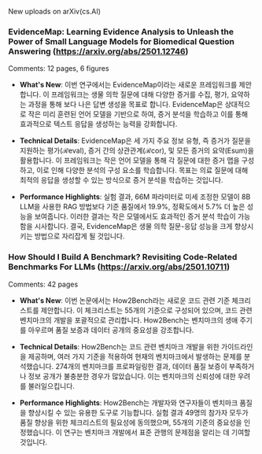 New uploads on arXiv(cs.AI)

### EvidenceMap: Learning Evidence Analysis to Unleash the Power of Small Language Models for Biomedical Question Answering (https://arxiv.org/abs/2501.12746)
Comments:
          12 pages, 6 figures

- **What's New**: 이번 연구에서는 EvidenceMap이라는 새로운 프레임워크를 제안합니다. 이 프레임워크는 생물 의학 질문에 대해 다양한 증거를 수집, 평가, 요약하는 과정을 통해 보다 나은 답변 생성을 목표로 합니다. EvidenceMap은 상대적으로 작은 미리 훈련된 언어 모델을 기반으로 하여, 증거 분석을 학습하고 이를 통해 효과적으로 텍스트 응답을 생성하는 능력을 강화합니다.

- **Technical Details**: EvidenceMap은 세 가지 주요 정보 유형, 즉 증거가 질문을 지원하는 평가(ℛe⁢v⁢a⁢l), 증거 간의 상관관계(ℛc⁢o⁢r), 및 모든 증거의 요약(Es⁢u⁢m)을 활용합니다. 이 프레임워크는 작은 언어 모델을 통해 각 질문에 대한 증거 맵을 구성하고, 이로 인해 다양한 분석의 구성 요소를 학습합니다. 목표는 의료 질문에 대해 최적의 응답을 생성할 수 있는 방식으로 증거 분석을 학습하는 것입니다.

- **Performance Highlights**: 실험 결과, 66M 파라미터로 미세 조정한 모델이 8B LLM을 사용한 RAG 방법보다 기준 품질에서 19.9%, 정확도에서 5.7% 더 높은 성능을 보여줍니다. 이러한 결과는 작은 모델에서도 효과적인 증거 분석 학습이 가능함을 시사합니다. 결국, EvidenceMap은 생물 의학 질문-응답 성능을 크게 향상시키는 방법으로 자리잡게 될 것입니다.



### How Should I Build A Benchmark? Revisiting Code-Related Benchmarks For LLMs (https://arxiv.org/abs/2501.10711)
Comments:
          42 pages

- **What's New**: 이번 논문에서는 How2Bench라는 새로운 코드 관련 기준 체크리스트를 제안합니다. 이 체크리스트는 55개의 기준으로 구성되어 있으며, 코드 관련 벤치마크의 개발을 포괄적으로 관리합니다. How2Bench는 벤치마크의 생애 주기를 아우르며 품질 보증과 데이터 공개의 중요성을 강조합니다.

- **Technical Details**: How2Bench는 코드 관련 벤치마크 개발을 위한 가이드라인을 제공하며, 여러 가지 기준을 적용하여 현재의 벤치마크에서 발생하는 문제를 분석했습니다. 274개의 벤치마크를 프로파일링한 결과, 데이터 품질 보증이 부족하거나 정보 공개가 불충분한 경우가 많았습니다. 이는 벤치마크의 신뢰성에 대한 우려를 불러일으킵니다.

- **Performance Highlights**: How2Bench는 개발자와 연구자들이 벤치마크 품질을 향상시킬 수 있는 유용한 도구로 기능합니다. 실험 결과 49명의 참가자 모두가 품질 향상을 위한 체크리스트의 필요성에 동의했으며, 55개의 기준의 중요성을 인정했습니다. 이 연구는 벤치마크 개발에서 표준 관행의 문제점을 알리는 데 기여할 것입니다.



